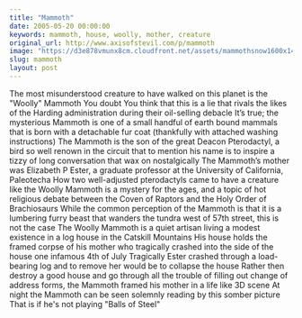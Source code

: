 ```yaml
---
title: "Mammoth"
date: 2005-05-20 00:00:00
keywords: mammoth, house, woolly, mother, creature
original_url: http://www.axisofstevil.com/p/mammoth
image: "https://d3e878vmunx8cm.cloudfront.net/assets/mammothsnow1600x1400.jpg"
slug: mammoth
layout: post
---
```


The most misunderstood creature to have walked on this planet is the &quot;Woolly&quot; Mammoth You doubt You think that this is a lie that rivals the likes of the Harding administration during their oil-selling debacle It’s true; the mysterious Mammoth is one of a small handful of earth bound mammals that is born with a detachable fur coat (thankfully with attached washing instructions) The Mammoth is the son of the great Deacon Pterodactyl, a bird so well renown in the circuit that to mention his name is to inspire a tizzy of long conversation that wax on nostalgically The Mammoth’s mother was Elizabeth P Ester, a graduate professor at the University of California, Paleotecha How two well-adjusted pterodactyls came to have a creature like the Woolly Mammoth is a mystery for the ages, and a topic of hot religious debate between the Coven of Raptors and the Holy Order of Brachiosaurs
While the common perception of the Mammoth is that it is a lumbering furry beast that wanders the tundra west of 57th street, this is not the case The Woolly Mammoth is a quiet artisan living a modest existence in a log house in the Catskill Mountains His house holds the framed corpse of his mother who tragically crashed into the side of the house one infamous 4th of July Tragically Ester crashed through a load-bearing log and to remove her would be to collapse the house Rather then destroy a good house and go through all the trouble of filling out change of address forms, the Mammoth framed his mother in a life like 3D scene At night the Mammoth can be seen solemnly reading by this somber picture That is if he&#039;s not playing &quot;Balls of Steel&quot;

